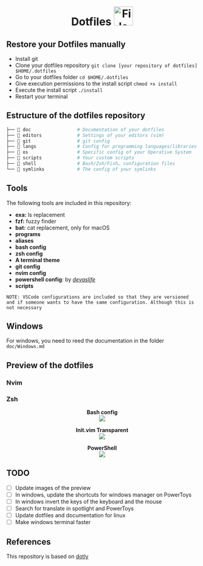 <h1 align="center">
  Dotfiles 
  <img src="https://blog.zachinachshon.com/assets/images/localdev/dotfiles/dotfiles-blog-220x230.png" alt="File" width="50" height="50"
</h1>

## Restore your Dotfiles manually

* Install git
* Clone your dotfiles repository `git clone [your repository of dotfiles] $HOME/.dotfiles`
* Go to your dotfiles folder `cd $HOME/.dotfiles`
* Give execution permissions to the install script `chmod +x install`
* Execute the install script `./install`
* Restart your terminal

## Estructure of the dotfiles repository

```bash
├── 📁 doc                 # Documentation of your dotfiles
├── 📁 editors             # Settings of your editors (vim)
├── 📁 git                 # git config
├── 📁 langs               # Config for programming languages/libraries
├── 📁 os                  # Specific config of your Operative System 
├── 📁 scripts             # Your custom scripts
├── 📁 shell               # Bash/Zsh/Fish… configuration files
└── 📁 symlinks            # The config of your symlinks
```

## Tools
The following tools are included in this repository:

- **exa:** ls replacement
- **fzf:** fuzzy finder
- **bat:** cat replacement, only for macOS
- **programs**
- **aliases**
- **bash config**
- **zsh config**
- **A terminal theme**
- **git config**
- **nvim config**
- **powershell config**: by  *[devaslife](https://github.com/craftzdog)*
- **scripts**

`NOTE: VSCode configurations are included so that they are versioned and if someone wants to have the same configuration. Although this is not necessary `

## Windows

For windows, you need to reed the documentation in the folder `doc/Windows.md`

## Preview of the dotfiles

### Nvim

### Zsh

<p align="center">
  <b>Bash config</b><br>
  <img src="https://i.ibb.co/pXMLKZT/Screenshot-2023-02-12-at-15-14-29.png">
</p>

<p align="center">
  <b>Init.vim Transparent</b><br>
  <img src="https://i.ibb.co/df3YpSB/ejem1.png">
</p>

<p align="center">
  <b>PowerShell</b><br>
  <img src="https://i.ibb.co/Jzr0387/img1.png">
</p>

## TODO
- [ ] Update images of the preview
- [ ] In windows, update the shortcuts for windows manager on PowerToys
- [ ] In windows invert the keys of the keyboard and the mouse
- [ ] Search for translate in spotlight and PowerToys
- [ ] Update dotfiles and documentation for linux
- [ ] Make windows terminal faster

## References
This repository is based on [dotly](https://github.com/CodelyTV/dotly/)
